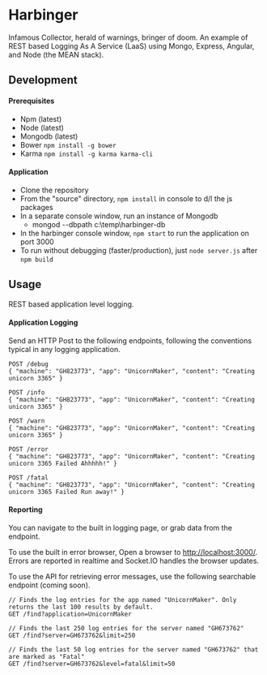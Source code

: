 Harbinger
=========

Infamous Collector, herald of warnings, bringer of doom. An example of REST based Logging As A Service (LaaS) using Mongo, Express, Angular, and Node (the MEAN stack).

## Development

#### Prerequisites

- Npm (latest)
- Node (latest)
- Mongodb (latest)
- Bower `npm install -g bower`
- Karma `npm install -g karma karma-cli`

#### Application

- Clone the repository
- From the "source" directory, `npm install` in console to d/l the js packages
- In a separate console window, run an instance of Mongodb
	- mongod --dbpath c:\\temp\\harbinger-db
- In the harbinger console window, `npm start` to run the application on port 3000
- To run without debugging (faster/production), just `node server.js` after `npm build`

## Usage

REST based application level logging.

#### Application Logging 

Send an HTTP Post to the following endpoints, following the conventions typical in any logging application.

```
POST /debug
{ "machine": "GH823773", "app": "UnicornMaker", "content": "Creating unicorn 3365" }

POST /info
{ "machine": "GH823773", "app": "UnicornMaker", "content": "Creating unicorn 3365" }

POST /warn
{ "machine": "GH823773", "app": "UnicornMaker", "content": "Creating unicorn 3365" }

POST /error
{ "machine": "GH823773", "app": "UnicornMaker", "content": "Creating unicorn 3365 Failed Ahhhhh!" }

POST /fatal
{ "machine": "GH823773", "app": "UnicornMaker", "content": "Creating unicorn 3365 Failed Run away!" }

```

#### Reporting

You can navigate to the built in logging page, or grab data from the endpoint.

To use the built in error browser, Open a browser to [http://localhost:3000/](http://localhost:3000/). Errors are reported in realtime and Socket.IO handles the browser updates.

To use the API for retrieving error messages, use the following searchable endpoint (coming soon).

```
// Finds the log entries for the app named "UnicornMaker". Only returns the last 100 results by default.
GET /find?application=UnicornMaker

// Finds the last 250 log entries for the server named "GH673762"
GET /find?server=GH673762&limit=250

// Finds the last 50 log entries for the server named "GH673762" that are marked as "Fatal"
GET /find?server=GH673762&level=fatal&limit=50
```